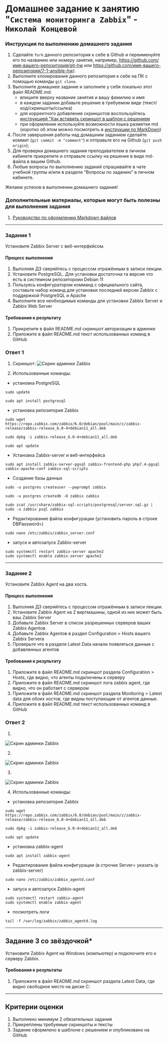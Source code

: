 # Домашнее задание к занятию "`Система мониторинга Zabbix`" - `Николай Концевой`


### Инструкция по выполнению домашнего задания

   1. Сделайте `fork` данного репозитория к себе в Github и переименуйте его по названию или номеру занятия, например, https://github.com/имя-вашего-репозитория/git-hw или  https://github.com/имя-вашего-репозитория/7-1-ansible-hw).
   2. Выполните клонирование данного репозитория к себе на ПК с помощью команды `git clone`.
   3. Выполните домашнее задание и заполните у себя локально этот файл README.md:
      - впишите вверху название занятия и вашу фамилию и имя
      - в каждом задании добавьте решение в требуемом виде (текст/код/скриншоты/ссылка)
      - для корректного добавления скриншотов воспользуйтесь [инструкцией "Как вставить скриншот в шаблон с решением](https://github.com/netology-code/sys-pattern-homework/blob/main/screen-instruction.md)
      - при оформлении используйте возможности языка разметки md (коротко об этом можно посмотреть в [инструкции  по MarkDown](https://github.com/netology-code/sys-pattern-homework/blob/main/md-instruction.md))
   4. После завершения работы над домашним заданием сделайте коммит (`git commit -m "comment"`) и отправьте его на Github (`git push origin`);
   5. Для проверки домашнего задания преподавателем в личном кабинете прикрепите и отправьте ссылку на решение в виде md-файла в вашем Github.
   6. Любые вопросы по выполнению заданий спрашивайте в чате учебной группы и/или в разделе “Вопросы по заданию” в личном кабинете.
   
Желаем успехов в выполнении домашнего задания!
   
### Дополнительные материалы, которые могут быть полезны для выполнения задания

1. [Руководство по оформлению Markdown файлов](https://gist.github.com/Jekins/2bf2d0638163f1294637#Code)

---

### Задание 1

Установите Zabbix Server с веб-интерфейсом.

#### Процесс выполнения
1. Выполняя ДЗ сверяйтесь с процессом отражённым в записи лекции.
2. Установите PostgreSQL. Для установки достаточна та версия что есть в системном репозитороии Debian 11
3. Пользуясь конфигуратором комманд с официального сайта, составьте набор команд для установки последней версии Zabbix с поддержкой PostgreSQL и Apache
4. Выполните все необходимые команды для установки Zabbix Server и Zabbix Web Server

#### Требования к результату 
1. Прикрепите в файл README.md скриншот авторизации в админке
2. Приложите в файл README.md текст использованных команд в GitHub


### Ответ 1

1. Скриншот:
![Скрин админки Zabbix](https://github.com/Stitchzxz/homework_netology/blob/main/screen/login_zabbix.jpg)

2. Использованные команды:

 - установка PostgreSQL
```
sudo update

sudo apt install postgresql
```

 - установка репозитория Zabbix
 ```
 sudo wget https://repo.zabbix.com/zabbix/6.0/debian/pool/main/z/zabbix-release/zabbix-release_6.0-4+debian11_all.deb

 sudo dpkg -i zabbix-release_6.0-4+debian11_all.deb
 
 sudo apt update
 ```

 - Установка Zabbix-server и веб-интерфейса
 ```
 sudo apt install zabbix-server-pgsql zabbix-frontend-php php7.4-pgsql zabbix-apache-conf zabbix-sql-scripts
 ```

 - Создание базы данных
 ```
 sudo -u postgres createuser --pwprompt zabbix

 sudo -u postgres createdb -O zabbix zabbix

 sudo zcat /usr/share/zabbix-sql-scripts/postgresql/server.sql.gz | sudo -u zabbix psql zabbix
 ```

 - Редактирование файла конфигурации (установить пароль в строке DBPassword=)
 ```
 sudo nano /etc/zabbix/zabbix_server.conf
 ```

 - запуск и автозапуск Zabbix-server
 ```
 sudo systemctl restart zabbix-server apache2
 sudo systemctl enable zabbix-server apache2
 ```

---
### Задание 2 

Установите Zabbix Agent на два хоста.

#### Процесс выполнения
1. Выполняя ДЗ сверяйтесь с процессом отражённым в записи лекции.
2. Установите Zabbix Agent на 2 виртмашины, одной из них может быть ваш Zabbix Server
3. Добавьте Zabbix Server в список разрешенных серверов ваших Zabbix Agentов
4. Добавьте Zabbix Agentов в раздел Configuration > Hosts вашего Zabbix Servera
5. Проверьте что в разделе Latest Data начали появляться данные с добавленных агентов

#### Требования к результату 

1. Приложите в файл README.md скриншот раздела Configuration > Hosts, где видно, что агенты подключены к серверу
2. Приложите в файл README.md скриншот лога zabbix agent, где видно, что он работает с сервером
3. Приложите в файл README.md скриншот раздела Monitoring > Latest data для обоих хостов, где видны поступающие от агентов данные.
4. Приложите в файл README.md текст использованных команд в GitHub

### Ответ 2


1. 
![Скрин админки Zabbix](https://github.com/Stitchzxz/homework_netology/blob/main/screen/connect_zabbix-agent.jpg)

2. 
![Скрин админки Zabbix](https://github.com/Stitchzxz/homework_netology/blob/main/screen/agent-log.jpg)

3. 
![Скрин админки Zabbix](https://github.com/Stitchzxz/homework_netology/blob/main/screen/latest_data.jpg)


4. Использованные команды:


 - установка репозитория Zabbix
 ```
 sudo wget https://repo.zabbix.com/zabbix/6.0/debian/pool/main/z/zabbix-release/zabbix-release_6.0-4+debian11_all.deb

 sudo dpkg -i zabbix-release_6.0-4+debian11_all.deb
 
 sudo apt update
 ```

 - установка zabbix-agent
 ```
 sudo apt install zabbix-agent
 ```

 - Редактирование файла конфигурации (в строчке Server= указать ip zabbix-server)
 ```
 sudo nano /etc/zabbix/zabbix_agentd.conf
 ```

 - запуск и автозапуск Zabbix-agent
 ```
 sudo systemctl restart zabbix-agent
 sudo systemctl enable zabbix-agent
 ```

 - посмотреть логи
 ```
 tail -f /var/log/zabbix/zabbix_agentd.log
 ```


---
## Задание 3 со звёздочкой*
Установите Zabbix Agent на Windows (компьютер) и подключите его к серверу Zabbix.

#### Требования к результаты 
1. Приложите в файл README.md скриншот раздела Latest Data, где видно свободное место на диске C:
--- 

## Критерии оценки

1. Выполнено минимум 2 обязательных задания
2. Прикреплены требуемые скриншоты и тексты 
3. Задание оформлено в шаблоне с решением и опубликовано на GitHub

